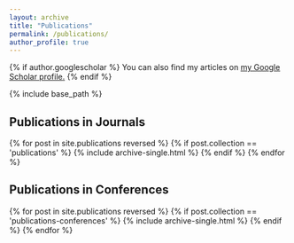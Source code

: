 ```yaml
---
layout: archive
title: "Publications"
permalink: /publications/
author_profile: true
---
```


{% if author.googlescholar %}
  You can also find my articles on <u><a href="{{author.googlescholar}}">my Google Scholar profile</a>.</u>
{% endif %}

{% include base_path %}



Publications in Journals
------

{% for post in site.publications reversed %}
  {% if post.collection == 'publications' %}
    {% include archive-single.html %}
  {% endif %}
{% endfor %}

Publications in Conferences
------

{% for post in site.publications reversed %}
  {% if post.collection == 'publications-conferences' %}
    {% include archive-single.html %}
  {% endif %}
{% endfor %}